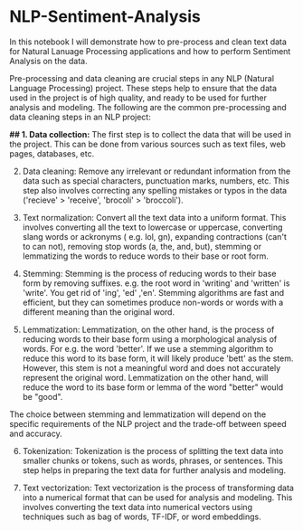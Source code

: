 # NLP-Sentiment-Analysis

In this notebook I will demonstrate how to pre-process and clean text data for Natural Lanuage Processing applications and how to perform Sentiment Analysis on the data.

Pre-processing and data cleaning are crucial steps in any NLP (Natural Language Processing) project. These steps help to ensure that the data used in the project is of high quality, and ready to be used for further analysis and modeling. The following are the common pre-processing and data cleaning steps in an NLP project:

**## 1. Data collection:** The first step is to collect the data that will be used in the project. This can be done from various sources such as text files, web pages, databases, etc.


2. Data cleaning: Remove any irrelevant or redundant information from the data such as special characters, punctuation marks, numbers, etc. This step also involves correcting any spelling mistakes or typos in the data ('recieve' > 'receive', 'brocoli' > 'broccoli').


3. Text normalization: Convert all the text data into a uniform format. This involves converting all the text to lowercase or uppercase, converting slang words or ackronyms ( e.g. lol, gn), expanding contractions (can't to can not), removing stop words (a, the, and, but), stemming or lemmatizing the words to reduce words to their base or root form.


4. Stemming: Stemming is the process of reducing words to their base form by removing suffixes. e.g. the root word in 'writing' and 'written' is 'write'. You get rid of 'ing', 'ed' ,'en'. Stemming algorithms are fast and efficient, but they can sometimes produce non-words or words with a different meaning than the original word.


5. Lemmatization: Lemmatization, on the other hand, is the process of reducing words to their base form using a morphological analysis of words. For e.g. the word 'better'. If we use a stemming algorithm to reduce this word to its base form, it will likely produce 'bett' as the stem. However, this stem is not a meaningful word and does not accurately represent the original word. Lemmatization on the other hand, will reduce the word to its base form or lemma of the word "better" would be "good".

The choice between stemming and lemmatization will depend on the specific requirements of the NLP project and the trade-off between speed and accuracy.


6. Tokenization: Tokenization is the process of splitting the text data into smaller chunks or tokens, such as words, phrases, or sentences. This step helps in preparing the text data for further analysis and modeling.


7. Text vectorization: Text vectorization is the process of transforming data into a numerical format that can be used for analysis and modeling. This involves converting the text data into numerical vectors using techniques such as bag of words, TF-IDF, or word embeddings.
